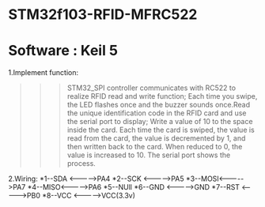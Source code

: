 # STM32f103-RFID-MFRC522
# Software : Keil 5

1.Implement function:
>>>STM32_SPI controller communicates with RC522 to realize RFID read and write function;
>>>Each time you swipe, the LED flashes once and the buzzer sounds once.Read the unique identification code in the RFID card and use the serial port to display;
>>>Write a value of 10 to the space inside the card.  Each time the card is swiped, the value is read from the card, the value is decremented by 1, and then written back to the card.  When reduced to 0, the value is increased to 10.  The serial port shows the process.

2.Wiring:
*1--SDA <----->PA4
*2--SCK <----->PA5
*3--MOSI<----->PA7
*4--MISO<----->PA6
*5--NUll
*6--GND <----->GND
*7--RST <----->PB0
*8--VCC <----->VCC(3.3v)
